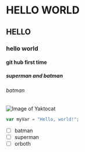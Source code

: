 # HELLO WORLD
## HELLO
### hello world
#### git hub first time
##### superman and batman
###### batman
![Image of Yaktocat](https://octodex.github.com/images/yaktocat.png)
``` javascript
var myVar = "Hello, world!";
```
- [ ] batman
- [ ] superman
- [ ] orboth

